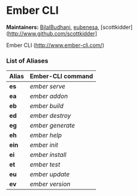 # Ember CLI

**Maintainers:** [BilalBudhani](http://www.github.com/BilalBudhani), [eubenesa](http://www.github.com/eubenesa), [scottkidder](http://www.github.com/scottkidder]

Ember CLI (http://www.ember-cli.com/)

### List of Aliases

Alias | Ember-CLI command
----- | -----------------
**es** | *ember serve*
**ea** | *ember addon*
**eb** | *ember build*
**ed** | *ember destroy*
**eg** | *ember generate*
**eh** | *ember help*
**ein** | *ember init*
**ei** | *ember install*
**et** | *ember test*
**eu** | *ember update*
**ev** | *ember version*
